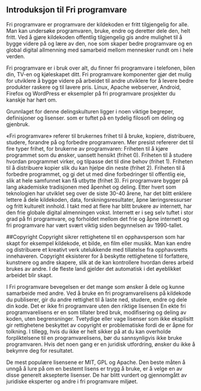
## Introduksjon til Fri programvare
Fri programvare er programvare der kildekoden er fritt tilgjengelig for alle. Man kan undersøke programvaren, bruke, endre og deretter dele den, helt fritt. Ved å gjøre kildekoden offentlig tilgjengelig gis andre mulighet til å bygge videre på og lære av den, noe som skaper bedre programvare og en global digital allmenning med samarbeid mellom mennesker rundt om i hele verden.

Fri programvare er i bruk over alt, du finner fri programvare i telefonen, bilen din, TV-en og kjøleskapet ditt. Fri programvare komponenter gjør det mulig for utviklere å bygge videre på arbeidet til andre utviklere for å levere bedre produkter raskere og til lavere pris. Linux, Apache webserver, Android, Firefox og WordPress er eksempler på fri programvare prosjekter du kanskje har hørt om.

Grunnlaget for denne delingskulturen ligger i noen viktige begreper, definisjoner og lisenser. som er tuftet på en tydelig filosofi om deling og gjenbruk.

«Fri programvare» referer til brukernes frihet til å bruke, kopiere, distribuere, studere, forandre på og forbedre programvaren. Mer presist refererer det til fire typer frihet, for brukerne av programvaren:
Friheten til å kjøre programmet som du ønsker, uansett hensikt (frihet 0).
Friheten til å studere hvordan programmet virker, og tilpasse det til dine behov (frihet 1).
Friheten til å distribuere kopier slik du kan hjelpe din neste (frihet 2).
Friheten til å forbedre programmet, og gi det ut med dine forbedringer til offentlig eie, slik at hele samfunnet kan få utbytte (frihet 3).
Fri programvare bygger på lang akademiske tradisjonen med åpenhet og deling. Etter hvert som teknologien har utviklet seg over de siste 30-40 årene, har det blitt enklere lettere å dele kildekoden, data, forskningsresultater, åpne læringsressurser og fritt kulturelt innhold. I takt med at flere har blitt brukere av internett, har den frie globale digital almenningen vokst. Internett er i seg selv tuftet i stor grad på fri programvare, og forholdet mellom det frie og åpne internett og fri programvare har vært svært viktig siden begynnelsen av 1990-tallet.

##Copyright
Copyright sikrer rettighetene til en opphavsperson som har skapt for eksempel kildekode, et bilde, en film eller musikk. Man kan endre og distribuere et kreativt verk utelukkende med tillatelse fra opphavsretts innehaveren. Copyright eksisterer for å beskytte rettighetene til forfattere, kunstnere og andre skapere, slik at de kan kontrollere hvordan deres arbeid brukes av andre. I de fleste land gjelder det automatisk i det øyeblikket arbeidet blir skapt.

I Fri programvare bevegelsen er det mange som ønsker å dele og kunne samarbeide med andre. Ved å bruke en fri programvarelisens på kildekode du publiserer, gir du andre rettighet til å laste ned, studere, endre og dele din kode.
Det er ikke fri programvare uten den riktige lisensen
En ekte fri programvarelisens er en som tillater bred bruk, modifisering og deling av koden, uten begrensninger. Tvetydige eller vage lisenser som ikke eksplisitt gir rettighetene beskyttet av copyright er problematiske fordi de er åpne for tolkning. I tillegg, hvis du ikke er helt sikker på at du kan overholde forpliktelsene til en programvarelisens, bør du sannsynligvis ikke bruke programvaren. Hvis det noen gang er en juridisk utfordring, ønsker du ikke å bekymre deg for resultatet.

De mest populære lisensene er MIT, GPL og Apache. Den beste måten å unngå å lure på om en bestemt lisens er trygg å bruke, er å velge en av disse generelt aksepterte lisenser. De har blitt vurdert og gjennomgått av juridiske eksperter og andre i fri programvare miljøet.
